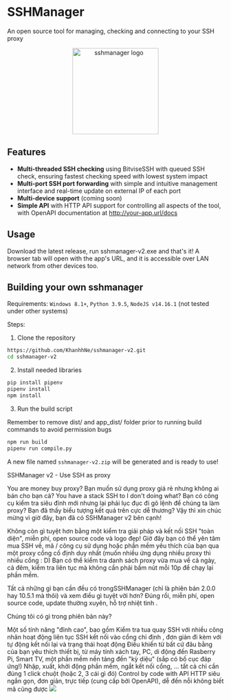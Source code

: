 # SSHManager

An open source tool for managing, checking and connecting to your SSH proxy

<div style="text-align: center;">
  <!--suppress CheckImageSize -->
  <img src="logo/logo.png" alt="sshmanager logo" width="200"/>
</div>

Features
----

- **Multi-threaded SSH checking** using BitviseSSH with queued SSH check,
  ensuring fastest checking speed with lowest system impact
- **Multi-port SSH port forwarding** with simple and intuitive management
  interface and real-time update on external IP of each port
- **Multi-device support** (coming soon)
- **Simple API** with HTTP API support for controlling all aspects of the tool,
  with OpenAPI documentation at http://your-app.url/docs

Usage
----
Download the latest release, run sshmanager-v2.exe and that's it! A browser tab
will open with the app's URL, and it is accessible over LAN network from other
devices too.

Building your own sshmanager
----
Requirements: `Windows 8.1+`, `Python 3.9.5`, `NodeJS v14.16.1` (not tested
under other systems)

Steps:

1. Clone the repository

```bash
https://github.com/KhanhhNe/sshmanager-v2.git
cd sshmanager-v2
```

2. Install needed libraries

```bash
pip install pipenv
pipenv install
npm install
```

3. Run the build script

Remember to remove dist/ and app_dist/ folder prior to running build commands to
avoid permission bugs

```bash
npm run build
pipenv run compile.py
```

A new file named `sshmanager-v2.zip` will be generated and is ready to use!

SSHManager v2 - Use SSH as proxy

You are money buy proxy? Bạn muốn sử dụng proxy giá rẻ nhưng không ai bán cho bạn cả? You have a stack SSH to I don't doing what? Bạn có công cụ kiểm tra siêu đỉnh mới nhưng lại phải lục đục đi gõ lệnh để chúng ta làm proxy? Bạn đã thấy biểu tượng kết quả trên cực dễ thương?
Vậy thì xin chúc mừng vì giờ đây, bạn đã có SSHManager v2 bên cạnh!

Không còn gì tuyệt hơn bằng một kiểm tra giải pháp và kết nối SSH "toàn diện", miễn phí, open source code và logo đẹp! Giờ đây bạn có thể yên tâm mua SSH về, mã / công cụ sử dụng hoặc phần mềm yêu thích của bạn qua một proxy cổng cố định duy nhất (muốn nhiều ứng dụng nhiều proxy thì nhiều cổng : D) Bạn có thể kiểm tra danh sách proxy vừa mua về cả ngày, cả đêm, kiểm tra liên tục mà không cần phải bấm nút mỗi 10p để chạy lại phần mềm.

Tất cả những gì bạn cần đều có trongSSHManager (chỉ là phiên bản 2.0.0 hay 10.5.1 mà thôi) và xem điều gì tuyệt vời hơn? Đúng rồi, miễn phí, open source code, update thường xuyên, hỗ trợ nhiệt tình .


Chúng tôi có gì trong phiên bản này?

Một số tính năng "đỉnh cao", bao gồm
Kiểm tra tua quay SSH với nhiều công nhân hoạt động liên tục
SSH kết nối vào cổng chỉ định , đơn giản đi kèm với tự động kết nối lại và trạng thái hoạt động
Điều khiển từ bất cứ đâu bằng của bạn yêu thích thiết bị, từ máy tính xách tay, PC, di động đến Rasberry Pi, Smart TV, một phần mềm nền tảng đến "kỳ diệu" (sắp có bố cục đáp ứng!)
Nhập, xuất, khởi động phần mềm, ngắt kết nối cổng, ... tất cả chỉ cần đúng 1 click chuột (hoặc 2, 3 cái gì đó)
Control by code with API HTTP siêu ngắn gọn, đơn giản, trực tiếp (cung cấp bởi OpenAPI), dễ đến nỗi không biết mã cũng được
<img src="https://mmo4me.com/attachments/demo-png"></p>
